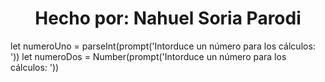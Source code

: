 <h1 align="center"> Hecho por: Nahuel Soria Parodi </h1>

let numeroUno = parseInt(prompt('Intorduce un número para los cálculos: '))
let numeroDos = Number(prompt('Intorduce un número para los cálculos: '))
